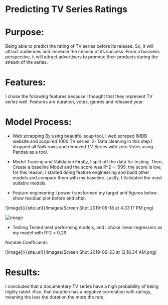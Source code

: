 
# Predicting TV Series Ratings

# Purpose:
Being able to predict the rating of TV series before its release. So, it will attract audiences and increase the chance of its  success. From a business perspective, it will attract advertisers to promote their products during the stream of the series.

# Features:

I chose the following features because I thought that they represent TV series well. Features are duration, votes, genres and released year.

# Model Process:

- Web scrapping 
By using beautiful soup tool, I web scraped IMDB website and acquired 1000 TV series.
2- Data cleaning
In this step I dropped all NaN  rows and removed TV Series with  zero  Votes using Pandas as a tool.
 
- Model Training and Validation
Firstly, I split off the data for testing. Then, Create a baseline Model and the score was R^2 = .099, the score is low, for this reason, I started doing feature engineering and build other models and compare them with my baseline. Lastly, I Validated the most suitable models.

- Feature engineering 
I power transformed my target and figures below show residual plot before and after.

![image]({{site.url}}/images/Screen Shot 2019-09-18 at 4.33.17 PM.png)

![image]({{site.url}}/images/download-1.png)

- Testing 
Tested best performing models, and I chose linear regression as my model with  R^2 = 0.29. 


Notable Coefficients

![image]({{site.url}}/images/Screen Shot 2019-09-23 at 12.18.34 AM.png)
# Results:
I concluded that a documentary TV series have a high probability of being highly rated. Also, that duration has a negative correlation with ratings, meaning the less the duration the more the rate.

